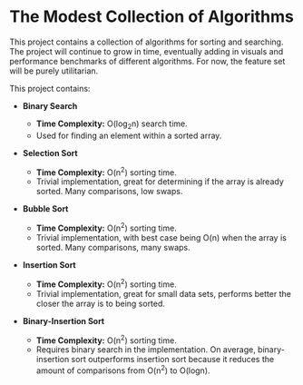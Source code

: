 # The Modest Collection of Algorithms

This project contains a collection of algorithms for sorting and searching. The project will continue
to grow in time, eventually adding in visuals and performance benchmarks of different algorithms. For
now, the feature set will be purely utilitarian.

This project contains:

* **Binary Search**
	- **Time Complexity:** O(log<sub>2</sub>n) search time.
	- Used for finding an element within a sorted array.

* **Selection Sort**
	- **Time Complexity:** O(n<sup>2</sup>) sorting time.
	- Trivial implementation, great for determining if the array is already sorted.
	Many comparisons, low swaps.

* **Bubble Sort**
	- **Time Complexity:** O(n<sup>2</sup>) sorting time.
	- Trivial implementation, with best case being O(n) when the array is sorted.
	Many comparisons, many swaps.

* **Insertion Sort**
	- **Time Complexity:**  O(n<sup>2</sup>) sorting time.
	- Trivial implementation, great for small data sets, performs better the closer
	the array is to being sorted.

* **Binary-Insertion Sort**
	- **Time Complexity:** O(n<sup>2</sup>) sorting time.
	- Requires binary search in the implementation. On average, binary-insertion sort
	outperforms insertion sort because it reduces the amount of comparisons from O(n<sup>2</sup>)
	to O(logn). 

